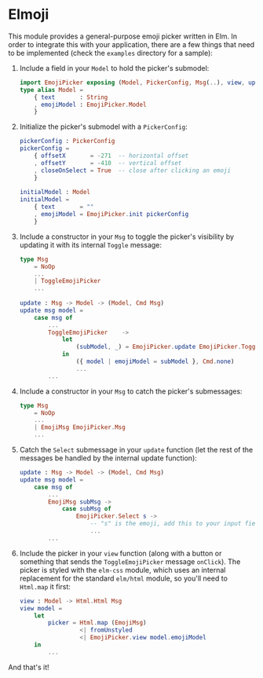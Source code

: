 # Elmoji

This module provides a general-purpose emoji picker written in Elm. In order to integrate this with your application, there are a few things that need to be implemented (check the `examples` directory for a sample):

1. Include a field in your `Model` to hold the picker's submodel:
    ```elm
    import EmojiPicker exposing (Model, PickerConfig, Msg(..), view, update, init)
    type alias Model =
        { text       : String
        , emojiModel : EmojiPicker.Model
        }
    ```
	
2. Initialize the picker's submodel with a `PickerConfig`:
    ```elm
    pickerConfig : PickerConfig
    pickerConfig =
        { offsetX       = -271  -- horizontal offset
        , offsetY       = -410  -- vertical offset
        , closeOnSelect = True  -- close after clicking an emoji
        }
         
    initialModel : Model
    initialModel = 
        { text       = ""
        , emojiModel = EmojiPicker.init pickerConfig
        }
    ```
	
3. Include a constructor in your `Msg` to toggle the picker's visibility by updating it with its internal `Toggle` message:
   ```elm
   type Msg
       = NoOp
       ...
       | ToggleEmojiPicker
       ...
	
   update : Msg -> Model -> (Model, Cmd Msg)
   update msg model =
       case msg of
           ...
           ToggleEmojiPicker    ->
               let
                   (subModel, _) = EmojiPicker.update EmojiPicker.Toggle model.emojiModel
               in
                   ({ model | emojiModel = subModel }, Cmd.none)
                   ...
           ...
   ```
	
4. Include a constructor in your `Msg` to catch the picker's submessages:
    ```elm
    type Msg
        = NoOp
        ...
        | EmojiMsg EmojiPicker.Msg
        ...
    ```
	
5. Catch the `Select` submessage in your `update` function (let the rest of the messages be handled by the internal update function):
    ```elm
    update : Msg -> Model -> (Model, Cmd Msg)
    update msg model =
        case msg of
            ...
            EmojiMsg subMsg ->
                case subMsg of
                    EmojiPicker.Select s ->
                        -- "s" is the emoji, add this to your input field
                        ...
            ...
	```
	
6. Include the picker in your `view` function (along with a button or something that sends the `ToggleEmojiPicker` message `onClick`). The picker is styled with the `elm-css` module, which uses an internal replacement for the standard `elm/html` module, so you'll need to `Html.map` it first:
   ```elm
   view : Model -> Html.Html Msg
   view model =
       let
           picker = Html.map (EmojiMsg)
                    <| fromUnstyled
                    <| EmojiPicker.view model.emojiModel
       in
           ...
   ```
	
And that's it! 
